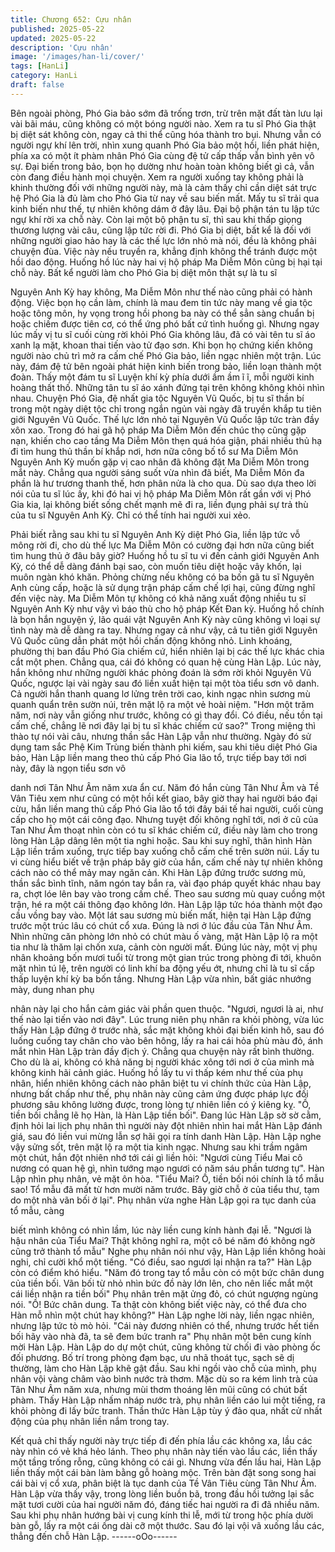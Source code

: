 ```yaml
---
title: Chương 652: Cựu nhân
published: 2025-05-22
updated: 2025-05-22
description: 'Cựu nhân'
image: '/images/han-li/cover/'
tags: [HanLi]
category: HanLi
draft: false
---
```


Bên ngoài phòng, Phó Gia bảo sớm đã trống trơn, trừ trên mặt
đất tàn lưu lại vài bãi máu, cũng không có một bóng người nào.
Xem ra tu sĩ Phó Gia thật bị diệt sát không còn, ngay cả thi thể
cũng hóa thành tro bụi.
Nhưng vẫn có người ngự khí lên trời, nhìn xung quanh Phó Gia
bảo một hồi, liền phát hiện, phía xa có một ít phàm nhân Phó Gia
cùng đệ tử cấp thấp vẫn bình yên vô sự.
Đại biến trong bảo, bọn họ dường như hoàn toàn không biết gì
cả, vẫn còn đang điều hành mọi chuyện.
Xem ra người xuống tay không phải là khinh thường đối với
những người này, mà là cảm thấy chỉ cần diệt sát trực hệ Phó Gia
là đủ làm cho Phó Gia từ nay về sau biến mất.
Mấy tu sĩ trải qua kinh biến như thế, tự nhiên không dám ở đây
lâu.
Đại bộ phận tán tu lập tức ngự khí rời xa chỗ này.
Còn lại một bộ phận tu sĩ, thì sau khi thấp giọng thương lượng vài
câu, cũng lập tức rời đi.
Phó Gia bị diệt, bất kể là đối với những người giao hảo hay là các
thế lực lớn nhỏ mà nói, đều là không phải chuyện đùa.
Việc này nếu truyền ra, khẳng định không thể tránh được một hồi
dao động.
Huống hồ lúc này hai vị hộ pháp Ma Diễm Môn cũng bị hại tại chỗ
này. Bất kể người làm cho Phó Gia bị diệt môn thật sự là tu sĩ

Nguyên Anh Kỳ hay không, Ma Diễm Môn như thế nào cũng phải
có hành động.
Việc bọn họ cần làm, chính là mau đem tin tức này mang về gia
tộc hoặc tông môn, hy vọng trong hồi phong ba này có thể sẳn
sàng chuẩn bị hoặc chiếm được tiên cơ, có thể ứng phó bất cứ
tình huống gì.
Nhưng ngay lúc mấy vị tu sĩ cuối cùng rời khỏi Phó Gia không lâu,
đã có vài tên tu sĩ áo xanh lạ mặt, khoan thai tiến vào tử đạo sơn.
Khi bọn họ chứng kiến không người nào chủ trì mở ra cấm chế
Phó Gia bảo, liền ngạc nhiên một trận.
Lúc này, đám đệ tử bên ngoài phát hiện kinh biến trong bảo, liền
loạn thành một đoàn.
Thấy một đám tu sĩ Luyện khí kỳ phía dưới ầm ầm ĩ ĩ, mỗi người
kinh hoàng thất thố. Những tân tu sĩ áo xánh đứng tại trên không
không khỏi nhìn nhau.
Chuyện Phó Gia, đệ nhất gia tộc Nguyên Vũ Quốc, bị tu sĩ thần bí
trong một ngày diệt tộc chỉ trong ngắn ngủn vài ngày đã truyền
khắp tu tiên giới Nguyên Vũ Quốc.
Thế lực lớn nhỏ tại Nguyên Vũ Quốc lập tức tràn đầy xôn xao.
Trong đó hai gã hộ pháp Ma Diễm Môn đến chúc thọ cũng gặp
nạn, khiến cho cao tầng Ma Diễm Môn thẹn quá hóa giận, phái
nhiều thủ hạ đi tìm hung thủ thần bí khắp nơi, hơn nữa công bố tổ
sư Ma Diễm Môn Nguyên Anh Kỳ muốn gặp vị cao nhân đã
không đặt Ma Diễm Môn trong mắt này.
Chẳng qua người sáng suốt vừa nhìn đã biết, Ma Diễm Môn đa
phần là hư trương thanh thế, hơn phân nửa là cho qua.
Dù sao dựa theo lời nói của tu sĩ lúc ấy, khi đó hai vị hộ pháp Ma
Diễm Môn rất gần với vị Phó Gia kia, lại không biết sống chết
mạnh mẽ đi ra, liền đụng phải sự trả thù của tu sĩ Nguyên Anh Kỳ.
Chỉ có thể tính hai người xui xẻo.

Phải biết rằng sau khi tu sĩ Nguyên Anh Kỳ diệt Phó Gia, liền lập
tức vỗ mông rời đi, cho dù thế lực Ma Diễm Môn có cường đại
hơn nữa cũng biết tìm hung thủ ở đâu bây giờ?
Huống hồ tu sĩ tu vi đến cảnh giới Nguyên Anh Kỳ, có thể dễ dàng
đánh bại sao, còn muốn tiêu diệt hoặc vây khốn, lại muôn ngàn
khó khăn. Phỏng chừng nếu không có ba bốn gã tu sĩ Nguyên
Anh cùng cấp, hoặc là sử dụng trận pháp cấm chế lợi hại, cũng
đừng nghĩ đến việc này.
Ma Diễm Môn tự không có khả năng xuất động nhiều tu sĩ
Nguyên Anh Kỳ như vậy vì báo thù cho hộ pháp Kết Đan kỳ.
Huống hồ chính là bọn hắn nguyện ý, lão quái vật Nguyên Anh Kỳ
này cũng không vì loại sự tình này mà dễ dàng ra tay.
Nhưng ngay cả như vậy, cả tu tiên giới Nguyên Vũ Quốc cũng
dẫn phát một hồi chấn động không nhỏ.
Linh khoáng, phường thị ban đầu Phó Gia chiếm cứ, hiển nhiên
lại bị các thế lực khác chia cắt một phen.
Chẳng qua, cái đó không có quan hệ cùng Hàn Lập.
Lúc này, hắn không như những người khác phỏng đoán là sớm
rời khỏi Nguyên Vũ Quốc, ngược lại vài ngày sau đó liền xuất
hiện tại một tòa tiểu sơn vô danh.
Cả người hắn thanh quang lơ lửng trên trời cao, kinh ngạc nhìn
sương mù quanh quẩn trên sườn núi, trên mặt lộ ra một vẻ hoài
niệm.
"Hơn một trăm năm, nơi này vẫn giống như trước, không có gì
thay đổi. Có điều, nếu tồn tại cấm chế, chẳng lẽ nơi đây lại bị tu sĩ
khác chiếm cứ sao?" Trong miệng thì thào tự nói vài câu, nhưng
thần sắc Hàn Lập vẫn như thường.
Ngày đó sử dụng tam sắc Phệ Kim Trùng biến thành phi kiếm,
sau khi tiêu diệt Phó Gia bảo, Hàn Lập liền mang theo thủ cấp
Phó Gia lão tổ, trực tiếp bay tới nơi này, đây là ngọn tiểu sơn vô

danh nơi Tân Như Âm năm xưa ẩn cư.
Năm đó hắn cùng Tân Như Âm và Tề Vân Tiêu xem như cũng có
một hồi kết giao, bây giờ thay hai người báo đại cừu, hắn liền
mang thủ cấp Phó Gia lão tổ tới đây bái tế hai người, cuối cùng
cấp cho họ một cái công đạo.
Nhưng tuyệt đối không nghĩ tới, nơi ở cũ của Tan Như Âm thoạt
nhìn còn có tu sĩ khác chiếm cứ, điều này làm cho trong lòng Hàn
Lập dâng lên một tia nghi hoặc.
Sau khi suy nghĩ, thân hình Hàn Lập liền trầm xuống, trực tiếp
bay xuống chỗ cấm chế trên sườn núi.
Lấy tu vi cùng hiểu biết về trận pháp bây giờ của hắn, cấm chế
này tự nhiên không cách nào có thể mảy may ngăn cản.
Khi Hàn Lập đứng trước sương mù, thần sắc bình tĩnh, năm ngón
tay bắn ra, vài đạo pháp quyết khác nhau bay ra, chợt lóe lên bay
vào trong cấm chế.
Theo sau sương mù quay cuồng một trận, hé ra một cái thông
đạo không lớn.
Hàn Lập lập tức hóa thành một đạo cầu vồng bay vào.
Một lát sau sương mù biến mất, hiện tại Hàn Lập đứng trước một
trúc lâu có chút cổ xưa.
Đúng là nơi ở lúc đầu của Tân Như Âm.
Nhìn những căn phòng lớn nhỏ có chút màu ố vàng, mặt Hàn Lập
lộ ra một tia như là thăm lại chốn xưa, cảnh còn người mất.
Đúng lúc này, một vị phụ nhân khoảng bốn mươi tuổi từ trong một
gian trúc trong phòng đi tới, khuôn mặt nhìn tú lệ, trên người có
linh khí ba động yếu ớt, nhưng chỉ là tu sĩ cấp thấp luyện khí kỳ
ba bốn tầng.
Nhưng Hàn Lập vừa nhìn, bất giác nhướng mày, dung nhan phụ

nhân này lại cho hắn cảm giác vài phần quen thuộc.
"Ngươi, ngươi là ai, như thế nào lại tiến vào nơi đây".
Lúc trung niên phụ nhân ra khỏi phòng, vừa lúc thấy Hàn Lập
đứng ở trước nhà, sắc mặt không khỏi đại biến kinh hô, sau đó
luống cuống tay chân cho vào bên hông, lấy ra hai cái hỏa phù
màu đỏ, ánh mắt nhìn Hàn Lập tràn đầy địch ý.
Chẳng qua chuyện này rất bình thường.
Cho dù là ai, không có khả năng bị người khác xông tới nơi ở của
mình mà không kinh hãi cảnh giác.
Huống hồ lấy tu vi thấp kém như thế của phụ nhân, hiển nhiên
không cách nào phân biệt tu vi chính thức của Hàn Lập, nhưng
bất chấp như thế, phụ nhân này cũng cảm ứng được pháp lực đối
phương sâu không lường được, trong lòng tự nhiên liền có ý
kiêng kỵ.
"Ồ, tiền bối chẳng lẽ họ Hàn, là Hàn Lập tiền bối".
Đang lúc Hàn Lập sờ sờ cằm, định hỏi lai lịch phụ nhân thì người
này đột nhiên nhìn hai mắt Hàn Lập đánh giá, sau đó liền vui
mừng lẫn sợ hãi gọi ra tính danh Hàn Lập.
Hàn Lập nghe vậy sửng sốt, trên mặt lộ ra một tia kinh ngạc.
Nhưng sau khi trầm ngâm một chút, hắn đột nhiên nhớ tới cái gì
liền hỏi:
"Ngươi cùng Tiểu Mai cô nương có quan hệ gì, nhìn tướng mạo
ngươi có năm sáu phần tương tự".
Hàn Lập nhìn phụ nhân, vẻ mặt ôn hòa.
"Tiểu Mai? Ồ, tiền bối nói chính là tổ mẫu sao! Tổ mẫu đã mất từ
hơn mười năm trước. Bây giờ chỗ ở của tiểu thư, tạm do một nhà
vãn bối ở lại".
Phụ nhân vừa nghe Hàn Lập gọi ra tục danh của tổ mẫu, càng

biết mình không có nhìn lầm, lúc này liền cung kính hành đại lễ.
"Ngươi là hậu nhân của Tiểu Mai? Thật không nghĩ ra, một cô bé
năm đó không ngờ cũng trở thành tổ mẫu" Nghe phụ nhân nói
như vậy, Hàn Lập liền không hoài nghi, chỉ cười khổ một tiếng.
"Có điều, sao ngươi lại nhận ra ta?" Hàn Lập còn có điểm khó
hiểu.
"Năm đó trong tay tổ mẫu còn có một bức chân dung của tiền bối.
Vãn bối từ nhỏ nhìn bức đồ này lớn lên, cho nên liếc mắt một cái
liền nhận ra tiền bối" Phụ nhân trên mặt ửng đỏ, có chút ngượng
ngùng nói.
"Ồ! Bức chân dung. Ta thật còn không biết việc này, có thể đưa
cho Hàn mỗ nhìn một chút hay không?" Hàn Lập nghe lời này,
liền ngạc nhiên, nhưng lập tức tò mò hỏi.
"Cái này đương nhiên có thể, nhưng trước hết tiền bối hãy vào
nhà đã, ta sẽ đem bức tranh ra" Phụ nhân một bên cung kính mời
Hàn Lập.
Hàn Lập do dự một chút, cũng không từ chối đi vào phòng ốc đối
phương.
Bố trí trong phòng đạm bạc, ưu nhã thoát tục, sạch sẽ dị thường,
làm cho Hàn Lập khẽ gật đầu.
Sau khi ngồi vào chỗ của mình, phụ nhân vội vàng châm vào bình
nước trà thơm.
Mặc dù so ra kém linh trà của Tân Như Âm năm xưa, nhưng mùi
thơm thoáng lên mũi cũng có chút bất phàm.
Thấy Hàn Lập nhấm nháp nước trà, phụ nhân liền cáo lui một
tiếng, ra khỏi phòng đi lấy bức tranh.
Thần thức Hàn Lập tùy ý đảo qua, nhất cử nhất động của phụ
nhân liền nắm trong tay.

Kết quả chỉ thấy người này trực tiếp đi đến phía lầu các không xa,
lầu các này nhìn có vẻ khá hẻo lánh.
Theo phụ nhân này tiến vào lầu các, liền thấy một tầng trống
rỗng, cũng không có cái gì.
Nhưng vừa đến lầu hai, Hàn Lập liền thấy một cái bàn làm bằng
gỗ hoàng mộc. Trên bàn đặt song song hai cái bài vị cổ xưa, phân
biệt là tục danh của Tề Vân Tiêu cùng Tân Như Âm.
Hàn Lập vừa thấy vậy, trong lòng liền buồn bã, trong đầu hồi
tưởng lại sắc mặt tươi cười của hai người năm đó, đáng tiếc hai
người ra đi đã nhiều năm.
Sau khi phụ nhân hướng bài vị cung kính thi lễ, mới từ trong hộc
phía dười bàn gỗ, lấy ra một cái ống dài cỡ một thước. Sau đó lại
vội vã xuống lầu các, thẳng đến chỗ Hàn Lập.
------oOo------
